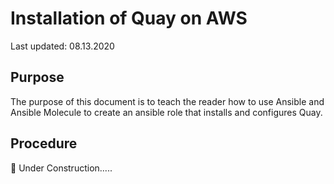 # Installation of Quay on AWS

Last updated: 08.13.2020

## Purpose

The purpose of this document is to teach the reader how to use Ansible
and Ansible Molecule to create an ansible role that installs and configures
Quay.

## Procedure

:construction: Under Construction.....
